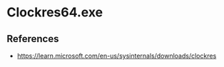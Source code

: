 # Clockres64.exe

## References
* https://learn.microsoft.com/en-us/sysinternals/downloads/clockres
